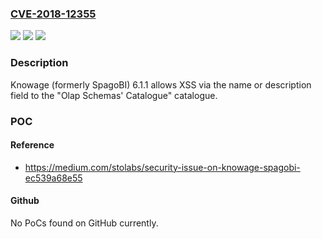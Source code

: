 ### [CVE-2018-12355](https://cve.mitre.org/cgi-bin/cvename.cgi?name=CVE-2018-12355)
![](https://img.shields.io/static/v1?label=Product&message=n%2Fa&color=blue)
![](https://img.shields.io/static/v1?label=Version&message=n%2Fa&color=blue)
![](https://img.shields.io/static/v1?label=Vulnerability&message=n%2Fa&color=brighgreen)

### Description

Knowage (formerly SpagoBI) 6.1.1 allows XSS via the name or description field to the "Olap Schemas' Catalogue" catalogue.

### POC

#### Reference
- https://medium.com/stolabs/security-issue-on-knowage-spagobi-ec539a68e55

#### Github
No PoCs found on GitHub currently.

